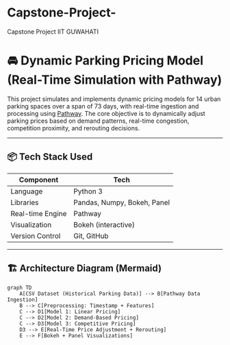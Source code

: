 # Capstone-Project-
Capstone Project IIT GUWAHATI
# 🚘 Dynamic Parking Pricing Model (Real-Time Simulation with Pathway)

This project simulates and implements dynamic pricing models for 14 urban parking spaces over a span of 73 days, with real-time ingestion and processing using [Pathway](https://pathway.com/). The core objective is to dynamically adjust parking prices based on demand patterns, real-time congestion, competition proximity, and rerouting decisions.

---

## 📦 Tech Stack Used

| Component        | Tech                          |
|------------------|-------------------------------|
| Language         | Python 3                      |
| Libraries        | Pandas, Numpy, Bokeh, Panel   |
| Real-time Engine | Pathway                       |
| Visualization    | Bokeh (interactive)           |
| Version Control  | Git, GitHub                   |

---

## 🏗️ Architecture Diagram (Mermaid)

```mermaid
graph TD
    A[CSV Dataset (Historical Parking Data)] --> B[Pathway Data Ingestion]
    B --> C[Preprocessing: Timestamp + Features]
    C --> D1[Model 1: Linear Pricing]
    C --> D2[Model 2: Demand-Based Pricing]
    C --> D3[Model 3: Competitive Pricing]
    D3 --> E[Real-Time Price Adjustment + Rerouting]
    E --> F[Bokeh + Panel Visualizations]
